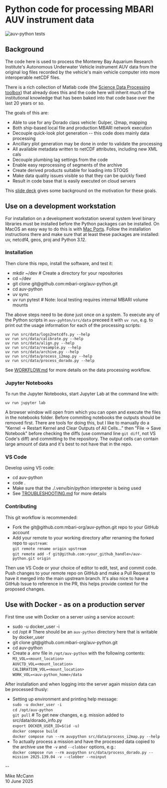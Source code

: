 # Python code for processing MBARI AUV instrument data

![auv-python tests](https://github.com/mbari-org/auv-python/actions/workflows/ci.yml/badge.svg)

## Background ###
The code here is used to process the Monterey Bay Aquarium Research
Institute's Autonomous Underwater Vehicle instrument AUV data from
the original log files recorded by the vehicle's main vehicle
computer into more interoperable netCDF files.

There is a rich collection of Matlab code (the [Science Data Processing
toolbox](https://docs.mbari.org/internal/se-ie-doc/systems/auvctd/auv-science-data-processing/))
that already does this and the code here will inherit much of the
institutional knowledge that has been baked into that code base over the
last 20 years or so.

The goals of this are:

* Able to use for any Dorado class vehicle: Gulper, i2map, mapping
* Both ship-based local file and production MBARI network execution
* Decouple quick-look plot generation -- this code does mainly data processing
* Ancillary plot generation may be done in order to validate the processing
* All available metadata written to netCDF attributes, including new XML cals
* Decouple plumbing lag settings from the code
* Enable easy reprocessing of segments of the archive
* Create derived products suitable for loading into STOQS
* Make data quality issues visible so that they can be quickly fixed
* Result in code base that is easily executed on cloud servers

This [slide deck](https://docs.google.com/presentation/d/1pYqrfa3pJw4KtgGbZMKW7zjr9cESR3GjoSUNJWJh2UY/edit?usp=sharing)
gives some background on the motivation for these goals.

## Use on a development workstation ###

For installation on a development workstation several system level binary
libraries must be installed before the Python packages can be installed. 
On MacOS an easy way to do this is with [Mac Ports](https://www.macports.org/).
Follow the installation instructions there and make sure that at least these packages
are installed: uv, netcdf4, geos, proj and Python 3.12.

### Installation ###
Then clone this repo, install the software, and test it:   
* mkdir ~/dev   # Create a directory for your repositories
* cd ~/dev
* git clone git&#xFEFF;@github.com:mbari-org/auv-python.git
* cd auv-python
* uv sync
* uv run pytest  # Note: local testing requires internal MBARI volume mounts

The above steps need to be done just once on a system. To execute any
of the Python scripts in `auv-pyhton/src/data` preceed it with `uv run`, e.g. to 
print out the usage information for each of the processing scripts:   

    uv run src/data/logs2netcdfs.py --help  
    uv run src/data/calibrate.py --help  
    uv run src/data/align.py --help  
    uv run src/data/resample.py --help  
    uv run src/data/archive.py --help  
    uv run src/data/process_i2map.py --help  
    uv run src/data/process_dorado.py --help  

See [WORKFLOW.md](WORKFLOW.md) for more details on the data processing workflow.

### Jupyter Notebooks ###
To run the Jupyter Notebooks, start Jupyter Lab at the command line with:

`uv run jupyter lab`  

A browser window will open from which you can open and execute the files in
the notebooks folder. Before commiting notebooks the outputs should be removed
first. There are tools for doing this, but I like to manually do a "Kernel → 
Restart Kernel and Clear Outputs of All Cells..." then "File → Save Notebook" 
before checking the diffs (use command line `git diff`, not VS Code's diff) and
committing to the repository. The output cells
can contain large amount of data and it's best to not have that in the repo.

### VS Code ###
Develop using VS code:
* cd auv-python
* code .
* Make sure that the ./.venv/bin/python interpreter is being used
* See [TROUBLESHOOTING.md](TROUBLESHOOTING.md) for more details

### Contributing ###
This git workflow is recommended:
* Fork the git﻿@github.com:mbari-org/auv-python.git repo to your GitHub account
* Add your remote to your working directory after renaming the forked repo to `upstream`:   
    `git remote rename origin upstream`  
    `git remote add -f git﻿@github.com:<your_github_handle>/auv-python.git origin`   

Then use VS Code or your choice of editor to edit, test, and commit code. 
Push changes to your remote repo on GitHub and make a Pull Request to have
it merged into the main upstream branch. It's also nice to have a GitHub Issue
to reference in the PR, this helps provide context for the proposed changes.


## Use with Docker - as on a production server ###

First time use with Docker on a server using a service account:
* sudo -u docker_user -i
* cd /opt   # There should be an `auv-python` directory here that is writable by docker_user 
* git clone git&#xFEFF;@github.com:mbari-org/auv-python.git
* cd auv-python
* Create a .env file in `/opt/auv-python` with the following contents:   
    `M3_VOL=<mount_location>`   
    `AUVCTD_VOL=<mount_location>`   
    `CALIBRATION_VOL=<mount_location>`   
    `WORK_VOL=<auv-python_home>/data`   

After installation and when logging into the server again mission data can be processed thusly:
* Setting up environment and printing help message:   
    `sudo -u docker_user -i`  
    `cd /opt/auv-python`     
    `git pull`      # To get new changes, e.g. mission added to src/data/dorado_info.py   
    `export DOCKER_USER_ID=$(id -u)`  
    `docker compose build`   
    `docker compose run --rm auvpython src/data/process_i2map.py --help`   
* To actually process a mission and have the processed data copied to the archive use the `-v` and `--clobber` options, e.g.:   
    `docker compose run --rm auvpython src/data/process_dorado.py --mission 2025.139.04 -v --clobber --noinput`   


--

Mike McCann  
10 June 2025
